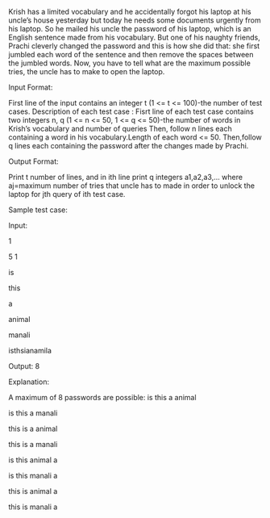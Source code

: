 Krish has a limited vocabulary and he accidentally forgot his laptop at his uncle’s house yesterday but today he needs some documents urgently from his laptop. 
So he mailed his uncle the password of his laptop, which is an English sentence made from his vocabulary. But one of his naughty friends, Prachi cleverly changed the password and this is how she did that: 
she first jumbled each word of the sentence and then remove the spaces between the jumbled words. Now, you have to tell what are the maximum possible tries, the uncle has to make to open the laptop.



Input Format:


First line of the input contains an integer t (1 <= t <= 100)-the number of test cases. Description of each test case :
Fisrt line of each test case contains two integers n, q (1 <= n <= 50, 1 <= q <= 50)-the number of words in Krish’s vocabulary and number of queries
Then, follow n lines each containing a word in his vocabulary.Length of each word <= 50. Then,follow q lines each containing the password after the changes made by Prachi.




Output Format:


Print t number of lines, and in ith line print q integers a1,a2,a3,... where aj=maximum number of tries that uncle has to made in order to unlock the laptop for jth query of ith test case.


Sample test case: 

Input:

1

5 1

is

this

a

animal

manali

isthsianamila

Output: 8

Explanation:

A maximum of 8 passwords are possible: is this a animal

is this a manali

this is a animal

this is a manali

is this animal a

is this manali a

this is animal a

this is manali a
